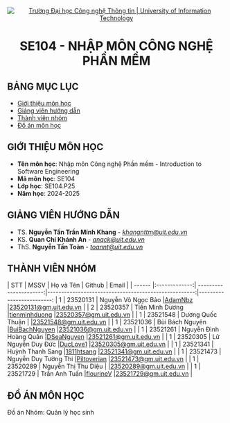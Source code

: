 <p align="center">
  <a href="https://www.uit.edu.vn/" title="Trường Đại học Công nghệ Thông tin" style="border: 5;">
    <img src="https://i.imgur.com/WmMnSRt.png" alt="Trường Đại học Công nghệ Thông tin | University of Information Technology">
  </a>
</p>

<!-- Title -->
<h1 align="center"><b>SE104 - NHẬP MÔN CÔNG NGHỆ PHẦN MỀM</b></h1>



## BẢNG MỤC LỤC
* [ Giới thiệu môn học](#gioithieumonhoc)
* [ Giảng viên hướng dẫn](#giangvien)
* [ Thành viên nhóm](#thanhvien)
* [ Đồ án môn học](#doan)


## GIỚI THIỆU MÔN HỌC
<a name="gioithieumonhoc"></a>
* **Tên môn học**: Nhập môn Công nghệ Phần mềm - Introduction to Software Engineering
* **Mã môn học**: SE104
* **Lớp học**: SE104.P25
* **Năm học**: 2024-2025


## GIẢNG VIÊN HƯỚNG DẪN
<a name="giangvien"></a>
* TS. **Nguyễn Tấn Trần Minh Khang** - *khangnttm@uit.edu.vn*
* KS. **Quan Chí Khánh An** - *anqck@uit.edu.vn*
* ThS. **Nguyễn Tấn Toàn** - *toannt@uit.edu.vn*


## THÀNH VIÊN NHÓM
<a name="thanhvien"></a>
| STT    | MSSV          | Họ và Tên              | Github                                               | Email                   |
| ------ |:-------------:| ----------------------:|-----------------------------------------------------:|-------------------------:
| 1      | 23520131      | Nguyễn Võ Ngọc Bảo     |[AdamNbz](https://github.com/AdamNbz)                 |23520131@gm.uit.edu.vn   |
| 2      | 23520357      | Tiền Minh Dương        |[tienminhduong](https://github.com/tienminhduong)     |23520357@gm.uit.edu.vn   |
| 1      | 23521548      | Dương Quốc Thuận       |                                                      |23521548@gm.uit.edu.vn   |
| 1      | 23521036      | Bùi Bách Nguyên        |[BuiBachNguyen](https://github.com/BuiBachNguyen)     |23521036@gm.uit.edu.vn   |
| 1      | 23521261      | Nguyễn Đình Hoàng Quân |[DSeaNguyen](https://github.com/DSeaNguyen)           |23521261@gm.uit.edu.vn   |
| 1      | 23520305      | Lữ Nguyễn Duy Đức      |[DucLove1](https://github.com/DucLove1)               |23520305@gm.uit.edu.vn   |
| 1      | 23521341      | Huỳnh Thanh Sang       |[1811htsang](https://github.com/htsang)               |23521341@gm.uit.edu.vn   |
| 1      | 23521473      | Nguyễn Duy Tường Thi   |[Piltoverian](https://github.com/Piltoverian)         |23521473@gm.uit.edu.vn   |
| 1      | 23520289      | Nguyễn Thị Thu Diệu    |                                                      |23520289@gm.uit.edu.vn   |
| 1      | 23521729      | Trần Anh Tuấn          |[flourineV](https://github.com/flourineV)             |23521729@gm.uit.edu.vn   |


## ĐỒ ÁN MÔN HỌC
<a name="doan"></a>
Đồ án Nhóm: Quản lý học sinh
